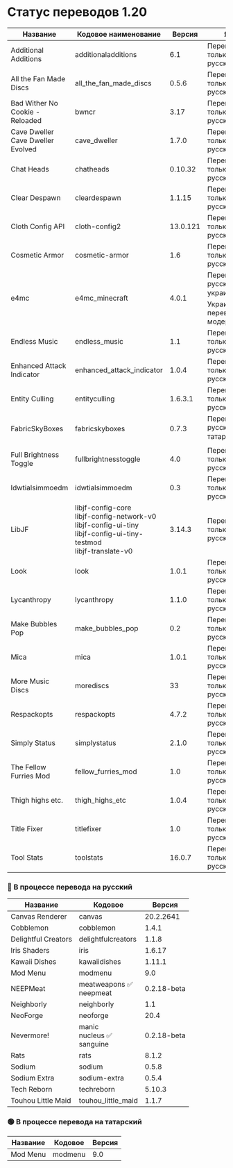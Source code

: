 # Статус переводов 1.20

| Название | Кодовое наименование | Версия | Языки |
| - | - | - | - |
| Additional Additions | additionaladditions | 6.1 | Переведена только на русский 🔴 |
| All the Fan Made Discs | all_the_fan_made_discs | 0.5.6 | Переведена только на русский 🔴 |
| Bad Wither No Cookie - Reloaded | bwncr | 3.17 | Переведена только на русский 🔴 |
| Cave Dweller<br>Cave Dweller Evolved | cave_dweller | 1.7.0 | Переведена только на русский 🔴 |
| Chat Heads | chatheads | 0.10.32 | Переведена только на русский 🔴 |
| Clear Despawn | cleardespawn | 1.1.15 | Переведена только на русский 🔴 |
| Cloth Config API | cloth-config2 | 13.0.121 | Переведена только на русский 🔴 |
| Cosmetic Armor | cosmetic-armor | 1.6 | Переведена только на русский 🔴 |
| e4mc | e4mc_minecraft | 4.0.1 | Переведена на русский 🔴 и украинский 🟡. Украинский перевод не модерировался. |
| Endless Music | endless_music | 1.1 | Переведена только на русский 🔴 |
| Enhanced Attack Indicator | enhanced_attack_indicator | 1.0.4 | Переведена только на русский 🔴 |
| Entity Culling | entityculling | 1.6.3.1 | Переведена только на русский 🔴 |
| FabricSkyBoxes | fabricskyboxes | 0.7.3 | Переведена на русский 🔴 и татарский 🟢 |
| Full Brightness Toggle | fullbrightnesstoggle | 4.0 | Переведена только на русский 🔴 |
| Idwtialsimmoedm | idwtialsimmoedm | 0.3 | Переведена только на русский 🔴 |
| LibJF | libjf-config-core<br>libjf-config-network-v0<br>libjf-config-ui-tiny<br>libjf-config-ui-tiny-testmod<br>libjf-translate-v0 | 3.14.3 | Переведена только на русский 🔴 |
| Look | look | 1.0.1 | Переведена только на русский 🔴 |
| Lycanthropy | lycanthropy | 1.1.0 | Переведена только на русский 🔴 |
| Make Bubbles Pop | make_bubbles_pop | 0.2 | Переведена только на русский 🔴 |
| Mica | mica | 1.0.1 | Переведена только на русский 🔴 |
| More Music Discs | morediscs | 33 | Переведена только на русский 🔴 |
| Respackopts | respackopts | 4.7.2 | Переведена только на русский 🔴 |
| Simply Status | simplystatus | 2.1.0 | Переведена только на русский 🔴 |
| The Fellow Furries Mod | fellow_furries_mod | 1.0 | Переведена только на русский 🔴 |
| Thigh highs etc. | thigh_highs_etc | 1.0.4 | Переведена только на русский 🔴 |
| Title Fixer | titlefixer | 1.0 | Переведена только на русский 🔴 |
| Tool Stats | toolstats | 16.0.7 | Переведена только на русский 🔴 |

### 🔴 В процессе перевода на русский

| Название | Кодовое | Версия |
| - | - | - |
| Canvas Renderer | canvas | 20.2.2641 |
| Cobblemon | cobblemon | 1.4.1 |
| Delightful Creators | delightfulcreators | 1.1.8 |
| Iris Shaders | iris | 1.6.17 |
| Kawaii Dishes | kawaiidishes | 1.11.1 |
| Mod Menu | modmenu | 9.0 |
| NEEPMeat | meatweapons ✅<br>neepmeat | 0.2.18-beta |
| Neighborly | neighborly | 1.1 |
| NeoForge | neoforge | 20.4 |
| Nevermore! | manic<br>nucleus ✅<br>sanguine | 0.2.18-beta |
| Rats | rats | 8.1.2 |
| Sodium | sodium | 0.5.8 |
| Sodium Extra | sodium-extra | 0.5.4 |
| Tech Reborn | techreborn | 5.10.3 |
| Touhou Little Maid | touhou_little_maid | 1.1.7 |

### 🟢 В процессе перевода на татарский

| Название | Кодовое | Версия |
| - | - | - |
| Mod Menu | modmenu | 9.0 |